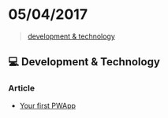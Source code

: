 # 05/04/2017

> [development & technology](#computer-development--technology)

## :computer: Development & Technology

### Article
- [Your first PWApp](https://developers.google.com/web/fundamentals/getting-started/codelabs/your-first-pwapp/)
